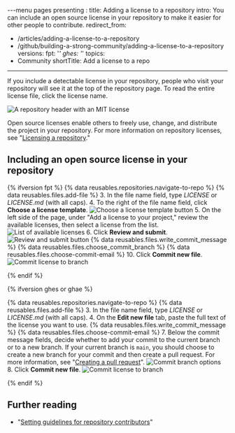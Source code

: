 ---menu pages 
presenting :
title: Adding a license to a repository
intro: You can include an open source license in your repository to make it easier for other people to contribute.
redirect_from:
  - /articles/adding-a-license-to-a-repository
  - /github/building-a-strong-community/adding-a-license-to-a-repository
versions:
  fpt: '*'
  ghes: '*'
topics:
  - Community
shortTitle: Add a license to a repo
---
If you include a detectable license in your repository, people who visit your repository will see it at the top of the repository page. To read the entire license file, click the license name.

![A repository header with an MIT license](/assets/images/help/repository/repo-license-indicator.png)

Open source licenses enable others to freely use, change, and distribute the project in your repository. For more information on repository licenses, see "[Licensing a repository](/articles/licensing-a-repository)."

## Including an open source license in your repository

<!--Dotcom version uses the license tool-->
{% ifversion fpt %}
{% data reusables.repositories.navigate-to-repo %}
{% data reusables.files.add-file %}
3. In the file name field, type *LICENSE* or *LICENSE.md* (with all caps).
4. To the right of the file name field, click **Choose a license template**.
  ![Choose a license template button](/assets/images/help/repository/license-tool.png)
5. On the left side of the page, under "Add a license to your project," review the available licenses, then select a license from the list.
  ![List of available licenses](/assets/images/help/repository/license-tool-picker.png)
6. Click **Review and submit**.
  ![Review and submit button](/assets/images/help/repository/license-review-tool.png)
{% data reusables.files.write_commit_message %}
{% data reusables.files.choose_commit_branch %}
{% data reusables.files.choose-commit-email %}
10. Click **Commit new file**.
  ![Commit license to branch](/assets/images/help/repository/license-submit-tool.png)

{% endif %}

<!--GHE version just adds a file named LICENSE or LICENSE.md-->
{% ifversion ghes or ghae %}

{% data reusables.repositories.navigate-to-repo %}
{% data reusables.files.add-file %}
3. In the file name field, type *LICENSE* or *LICENSE.md* (with all caps).
4. On the **Edit new file** tab, paste the full text of the license you want to use.
{% data reusables.files.write_commit_message %}
{% data reusables.files.choose-commit-email %}
7. Below the commit message fields, decide whether to add your commit to the current branch or to a new branch. If your current branch is `main`, you should choose to create a new branch for your commit and then create a pull request. For more information, see "[Creating a pull request](/github/collaborating-with-issues-and-pull-requests/creating-a-pull-request)".
![Commit branch options](/assets/images/help/repository/choose-commit-branch.png)
8. Click **Commit new file**.
  ![Commit license to branch](/assets/images/help/repository/license-submit-tool.png)

{% endif %}

## Further reading

- "[Setting guidelines for repository contributors](/articles/setting-guidelines-for-repository-contributors)"
